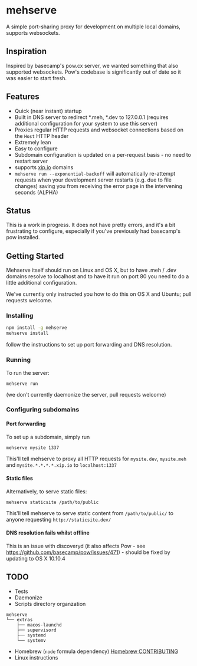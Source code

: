 # mehserve

A simple port-sharing proxy for development on multiple local domains, supports
websockets.

## Inspiration

Inspired by basecamp's pow.cx server, we wanted something that also supported
websockets. Pow's codebase is significantly out of date so it was easier to
start fresh.

## Features

- Quick (near instant) startup
- Built in DNS server to redirect *.meh, *.dev to 127.0.0.1 (requires
  additional configuration for your system to use this server)
- Proxies regular HTTP requests and websocket connections based on the `Host`
  HTTP header
- Extremely lean
- Easy to configure
- Subdomain configuration is updated on a per-request basis - no need to
  restart server
- supports [xip.io](http://xip.io/) domains
- `mehserve run --exponential-backoff` will automatically re-attempt requests
  when your development server restarts (e.g. due to file changes) saving
  you from receiving the error page in the intervening seconds (ALPHA)

## Status

This is a work in progress. It does not have pretty errors, and it's a bit
frustrating to configure, especially if you've previously had basecamp's pow
installed.

## Getting Started

Mehserve itself should run on Linux and OS X, but to have .meh / .dev domains
resolve to localhost and to have it run on port 80 you need to do a little
additional configuration.

We've currently only instructed you how to do this on OS X and Ubuntu; pull
requests welcome.

### Installing

```bash
npm install -g mehserve
mehserve install
```

follow the instructions to set up port forwarding and DNS resolution.

### Running

To run the server:

`mehserve run`

(we don't currently daemonize the server, pull requests welcome)

### Configuring subdomains

#### Port forwarding

To set up a subdomain, simply run

`mehserve mysite 1337`

This'll tell mehserve to proxy all HTTP requests for `mysite.dev`, `mysite.meh`
and `mysite.*.*.*.*.xip.io` to `localhost:1337`

#### Static files

Alternatively, to serve static files:

`mehserve staticsite /path/to/public`

This'll tell mehserve to serve static content from `/path/to/public/` to anyone
requesting `http://staticsite.dev/`

#### DNS resolution fails whilst offline

This is an issue with discoveryd (it also affects Pow - see
https://github.com/basecamp/pow/issues/471) - should be fixed by
updating to OS X 10.10.4

## TODO

- Tests
- Daemonize
- Scripts directory organzation
```
mehserve
└── extras
    ├── macos-launchd
    ├── supervisord
    ├── systemd
    └── systemv
```
- Homebrew (`node` formula dependency) [Homebrew CONTRIBUTING](https://github.com/caskroom/homebrew-cask/blob/master/CONTRIBUTING.md)
- Linux instructions
